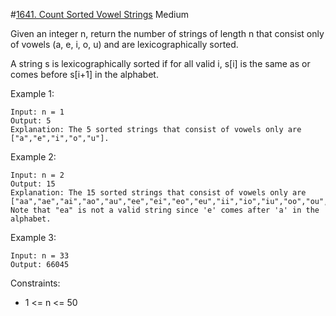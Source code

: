 #[1641. Count Sorted Vowel Strings](https://leetcode.com/problems/count-sorted-vowel-strings/)
Medium

Given an integer n, return the number of strings of length n that consist only of vowels (a, e, i, o, u) and are lexicographically sorted.

A string s is lexicographically sorted if for all valid i, s[i] is the same as or comes before s[i+1] in the alphabet.

 

Example 1:
```
Input: n = 1
Output: 5
Explanation: The 5 sorted strings that consist of vowels only are ["a","e","i","o","u"].
```
Example 2:
```
Input: n = 2
Output: 15
Explanation: The 15 sorted strings that consist of vowels only are
["aa","ae","ai","ao","au","ee","ei","eo","eu","ii","io","iu","oo","ou","uu"].
Note that "ea" is not a valid string since 'e' comes after 'a' in the alphabet.
```
Example 3:
```
Input: n = 33
Output: 66045
```
 

Constraints:

* 1 <= n <= 50 


